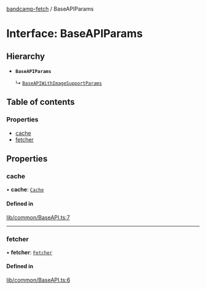 [bandcamp-fetch](../README.md) / BaseAPIParams

# Interface: BaseAPIParams

## Hierarchy

- **`BaseAPIParams`**

  ↳ [`BaseAPIWithImageSupportParams`](BaseAPIWithImageSupportParams.md)

## Table of contents

### Properties

- [cache](BaseAPIParams.md#cache)
- [fetcher](BaseAPIParams.md#fetcher)

## Properties

### cache

• **cache**: [`Cache`](../classes/Cache.md)

#### Defined in

[lib/common/BaseAPI.ts:7](https://github.com/patrickkfkan/bandcamp-fetch/blob/7bb1899/src/lib/common/BaseAPI.ts#L7)

___

### fetcher

• **fetcher**: [`Fetcher`](../classes/Fetcher.md)

#### Defined in

[lib/common/BaseAPI.ts:6](https://github.com/patrickkfkan/bandcamp-fetch/blob/7bb1899/src/lib/common/BaseAPI.ts#L6)
